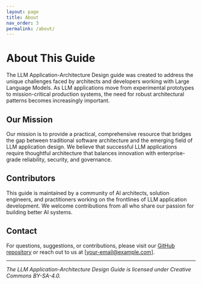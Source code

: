 ```yaml
---
layout: page
title: About
nav_order: 3
permalink: /about/
---
```


# About This Guide

The LLM Application-Architecture Design guide was created to address the unique challenges faced by architects and developers working with Large Language Models. As LLM applications move from experimental prototypes to mission-critical production systems, the need for robust architectural patterns becomes increasingly important.

## Our Mission

Our mission is to provide a practical, comprehensive resource that bridges the gap between traditional software architecture and the emerging field of LLM application design. We believe that successful LLM applications require thoughtful architecture that balances innovation with enterprise-grade reliability, security, and governance.

## Contributors

This guide is maintained by a community of AI architects, solution engineers, and practitioners working on the frontlines of LLM application development. We welcome contributions from all who share our passion for building better AI systems.

## Contact

For questions, suggestions, or contributions, please visit our [GitHub repository](https://github.com/memari-majid/LLM-Review) or reach out to us at [your-email@example.com].

---

*The LLM Application-Architecture Design Guide is licensed under Creative Commons BY-SA-4.0.* 